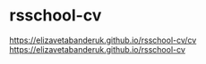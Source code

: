 # rsschool-cv
https://elizavetabanderuk.github.io/rsschool-cv/cv
https://elizavetabanderuk.github.io/rsschool-cv
